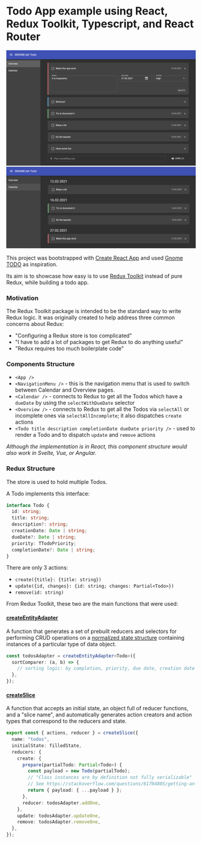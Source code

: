# Todo App example using React, Redux Toolkit, Typescript, and React Router

![Preview](preview-1.png?raw=true)
![Preview](preview-2.png?raw=true)

This project was bootstrapped with [Create React App](https://github.com/facebook/create-react-app) and used [Gnome TODO](https://wiki.gnome.org/Apps/Todo) as inspiration.

Its aim is to showcase how easy is to use [Redux Toolkit](https://redux-toolkit.js.org/) instead of pure Redux, while building a todo app.

### Motivation

The Redux Toolkit package is intended to be the standard way to write Redux logic. It was originally created to help address three common concerns about Redux:

- "Configuring a Redux store is too complicated"
- "I have to add a lot of packages to get Redux to do anything useful"
- "Redux requires too much boilerplate code"

### Components Structure

- `<App />`
- `<NavigationMenu />` - this is the navigation menu that is used to switch between Calendar and Overview pages.
- `<Calendar />` - connects to Redux to get all the Todos which have a `dueDate` by using the `selectWithDueDate` selector
- `<Overview />` - connects to Redux to get all the Todos via `selectAll` or incomplete ones via `selectAllIncomplete`; it also dispatches `create` actions
- `<Todo title description completionDate dueDate priority />` - used to render a Todo and to dispatch `update` and `remove` actions

_Although the implementation is in React, this component structure would also work in Svelte, Vue, or Angular._

### Redux Structure

The store is used to hold multiple Todos.

A Todo implements this interface:

```typescript
interface Todo {
  id: string;
  title: string;
  description?: string;
  creationDate: Date | string;
  dueDate?: Date | string;
  priority: TTodoPriority;
  completionDate?: Date | string;
}
```

There are only 3 actions:

- `create({title}: {title: string})`
- `update({id, changes}: {id: string; changes: Partial<Todo>})`
- `remove(id: string)`

From Redux Toolkit, these two are the main functions that were used:

#### [createEntityAdapter](https://redux-toolkit.js.org/api/createEntityAdapter)

A function that generates a set of prebuilt reducers and selectors for performing CRUD operations on a [normalized state structure](https://redux.js.org/recipes/structuring-reducers/normalizing-state-shape) containing instances of a particular type of data
object.

```typescript
const todosAdapter = createEntityAdapter<Todo>({
  sortComparer: (a, b) => {
    // sorting logic: by completion, priority, due date, creation date
  },
});
```

#### [createSlice](https://redux-toolkit.js.org/api/createSlice)

A function that accepts an initial state, an object full of reducer functions, and a "slice name", and automatically generates action creators and action types that correspond to the reducers and state.

```typescript
export const { actions, reducer } = createSlice({
  name: "todos",
  initialState: filledState,
  reducers: {
    create: {
      prepare(partialTodo: Partial<Todo>) {
        const payload = new Todo(partialTodo);
        // "Class instances are by definition not fully serializable"
        // See https://stackoverflow.com/questions/61704805/getting-an-error-a-non-serializable-value-was-detected-in-the-state-when-using
        return { payload: { ...payload } };
      },
      reducer: todosAdapter.addOne,
    },
    update: todosAdapter.updateOne,
    remove: todosAdapter.removeOne,
  },
});
```

